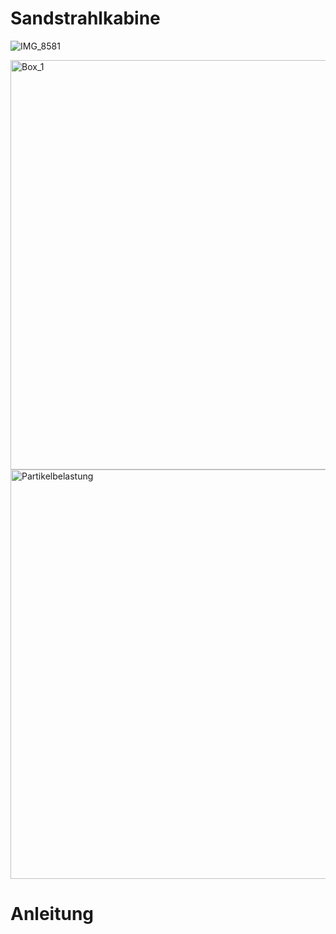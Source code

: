 <h1>Sandstrahlkabine</h1>
  
![IMG_8581](https://user-images.githubusercontent.com/42463588/125674961-23553e8e-5493-4445-a9ef-c3ee2e43a792.JPG)

<img width="655" alt="Box_1" src="https://user-images.githubusercontent.com/42463588/125674961-23553e8e-5493-4445-a9ef-c3ee2e43a792.JPG">


<img width="655" alt="Partikelbelastung" src="https://user-images.githubusercontent.com/42463588/119486719-dbf57380-bd58-11eb-92a3-a0d606eb389d.png">  

# Anleitung
